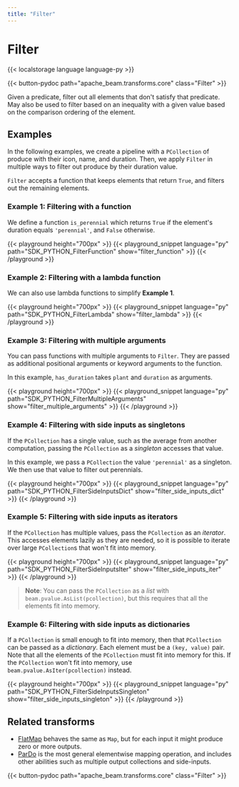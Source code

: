 ```yaml
---
title: "Filter"
---
```

<!--
Licensed under the Apache License, Version 2.0 (the "License");
you may not use this file except in compliance with the License.
You may obtain a copy of the License at

http://www.apache.org/licenses/LICENSE-2.0

Unless required by applicable law or agreed to in writing, software
distributed under the License is distributed on an "AS IS" BASIS,
WITHOUT WARRANTIES OR CONDITIONS OF ANY KIND, either express or implied.
See the License for the specific language governing permissions and
limitations under the License.
-->

# Filter

{{< localstorage language language-py >}}

{{< button-pydoc path="apache_beam.transforms.core" class="Filter" >}}

Given a predicate, filter out all elements that don't satisfy that predicate.
May also be used to filter based on an inequality with a given value based
on the comparison ordering of the element.

## Examples

In the following examples, we create a pipeline with a `PCollection` of produce with their icon, name, and duration.
Then, we apply `Filter` in multiple ways to filter out produce by their duration value.

`Filter` accepts a function that keeps elements that return `True`, and filters out the remaining elements.

### Example 1: Filtering with a function

We define a function `is_perennial` which returns `True` if the element's duration equals `'perennial'`, and `False` otherwise.

{{< playground height="700px" >}}
{{< playground_snippet language="py" path="SDK_PYTHON_FilterFunction" show="filter_function" >}}
{{< /playground >}}

### Example 2: Filtering with a lambda function

We can also use lambda functions to simplify **Example 1**.

{{< playground height="700px" >}}
{{< playground_snippet language="py" path="SDK_PYTHON_FilterLambda" show="filter_lambda" >}}
{{< /playground >}}

### Example 3: Filtering with multiple arguments

You can pass functions with multiple arguments to `Filter`.
They are passed as additional positional arguments or keyword arguments to the function.

In this example, `has_duration` takes `plant` and `duration` as arguments.

{{< playground height="700px" >}}
{{< playground_snippet language="py" path="SDK_PYTHON_FilterMultipleArguments" show="filter_multiple_arguments" >}}
{{< /playground >}}

### Example 4: Filtering with side inputs as singletons

If the `PCollection` has a single value, such as the average from another computation,
passing the `PCollection` as a *singleton* accesses that value.

In this example, we pass a `PCollection` the value `'perennial'` as a singleton.
We then use that value to filter out perennials.

{{< playground height="700px" >}}
{{< playground_snippet language="py" path="SDK_PYTHON_FilterSideInputsDict" show="filter_side_inputs_dict" >}}
{{< /playground >}}

### Example 5: Filtering with side inputs as iterators

If the `PCollection` has multiple values, pass the `PCollection` as an *iterator*.
This accesses elements lazily as they are needed,
so it is possible to iterate over large `PCollection`s that won't fit into memory.

{{< playground height="700px" >}}
{{< playground_snippet language="py" path="SDK_PYTHON_FilterSideInputsIter" show="filter_side_inputs_iter" >}}
{{< /playground >}}

> **Note**: You can pass the `PCollection` as a *list* with `beam.pvalue.AsList(pcollection)`,
> but this requires that all the elements fit into memory.

### Example 6: Filtering with side inputs as dictionaries

If a `PCollection` is small enough to fit into memory, then that `PCollection` can be passed as a *dictionary*.
Each element must be a `(key, value)` pair.
Note that all the elements of the `PCollection` must fit into memory for this.
If the `PCollection` won't fit into memory, use `beam.pvalue.AsIter(pcollection)` instead.

{{< playground height="700px" >}}
{{< playground_snippet language="py" path="SDK_PYTHON_FilterSideInputsSingleton" show="filter_side_inputs_singleton" >}}
{{< /playground >}}

## Related transforms

* [FlatMap](/documentation/transforms/python/elementwise/flatmap) behaves the same as `Map`, but for
  each input it might produce zero or more outputs.
* [ParDo](/documentation/transforms/python/elementwise/pardo) is the most general elementwise mapping
  operation, and includes other abilities such as multiple output collections and side-inputs.

{{< button-pydoc path="apache_beam.transforms.core" class="Filter" >}}
